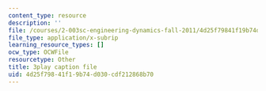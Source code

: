 ```yaml
---
content_type: resource
description: ''
file: /courses/2-003sc-engineering-dynamics-fall-2011/4d25f79841f19b74d030cdf212868b70_fK9AGvLf3yw.srt
file_type: application/x-subrip
learning_resource_types: []
ocw_type: OCWFile
resourcetype: Other
title: 3play caption file
uid: 4d25f798-41f1-9b74-d030-cdf212868b70
---
```

